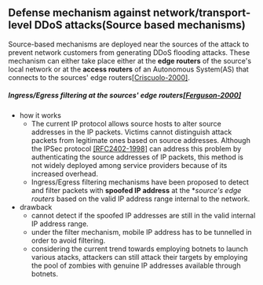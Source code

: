 Defense mechanism against network/transport-level DDoS attacks(Source based mechanisms)
---

Source-based mechanisms are deployed near the sources of the attack to prevent network customers from generating DDoS flooding attacks.  These mechanism can either take place either at the **edge routers** of the source's local network or at the **access routers** of an Autonomous System(AS) that connects to the sources' edge routers[[Criscuolo-2000]](http://www.iwar.org.uk/comsec/resources/reports/CIAC-2319_Distributed_Denial_of_Service.pdf). 

##### Ingress/Egress filtering at the sources' edge routers[[Ferguson-2000]](http://dl.acm.org/citation.cfm?id=RFC2827)
- how it works
	- The current IP protocol allows source hosts to alter source addresses in the IP packets. Victims cannot distinguish attack packets from legitimate ones based on source addresses. Although the IPSec protocol [[RFC2402-1998]](https://tools.ietf.org/html/rfc2402) can address this problem by authenticating the source addresses of IP packets, this method is not widely deployed among service providers because of its increased overhead.
	- Ingress/Egress filtering mechanisms have been proposed to detect and filter packets with **spoofed IP address** at the **source's edge routers* based on the valid IP address range internal to the network.
- drawback
	- cannot detect if the spoofed IP addresses are still in the valid internal IP address range.
	- under the filter mechanism, mobile IP address has to be tunnelled in order to avoid filtering.
	- considering the current trend towards employing botnets to launch various atacks, attackers can still attack their targets by employing the pool of zombies with genuine IP addresses available through botnets. 
